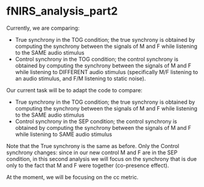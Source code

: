 # fNIRS_analysis_part2

Currently, we are comparing:
- True synchrony in the TOG condition; the true synchrony is obtained by computing the synchrony between the signals of M and F while listening to the SAME audio stimulus
- Control synchrony in the TOG condition; the control synchrony is obtained by computing the synchrony between the signals of M and F while listening to DIFFERENT audio stimulus (specifically M/F listening to an audio stimulus, and F/M listening to static noise).

Our current task will be to adapt the code to compare:
- True synchrony in the TOG condition; the true synchrony is obtained by computing the synchrony between the signals of M and F while listening to the SAME audio stimulus
- Control synchrony in the SEP condition; the control synchrony is obtained by computing the synchrony between the signals of M and F while listening to SAME audio stimulus

Note that the True synchrony is the same as before.
Only the Control synchrony changes: since in our new control M and F are in the SEP condition, in this second analysis we will focus on the synchrony that is due only to the fact that M and F were together (co-presence effect).

At the moment, we will be focusing on the cc metric.
